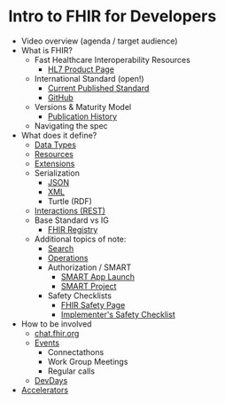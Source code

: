# Intro to FHIR for Developers

* Video overview (agenda / target audience)
* What is FHIR?
  * Fast Healthcare Interoperability Resources
    * [HL7 Product Page](http://www.hl7.org/implement/standards/product_brief.cfm?product_id=491)
  * International Standard (open!)
    * [Current Published Standard](http://hl7.org/fhir/)
    * [GitHub](https://github.com/hl7/fhir)
  * Versions & Maturity Model
    * [Publication History](http://hl7.org/fhir/directory.html)
  * Navigating the spec
* What does it define?
  * [Data Types](http://hl7.org/fhir/datatypes.html)
  * [Resources](http://hl7.org/fhir/resourcelist.html)
  * [Extensions](http://hl7.org/fhir/extensibility.html)
  * Serialization
    * [JSON](http://hl7.org/fhir/json.html)
    * [XML](http://hl7.org/fhir/xml.html)
    * Turtle (RDF)
  * [Interactions (REST)](http://hl7.org/fhir/http.html)
  * Base Standard vs IG
    * [FHIR Registry](https://registry.fhir.org/)
  * Additional topics of note:
    * [Search](http://hl7.org/fhir/search.html)
    * [Operations](https://www.hl7.org/fhir/operations.html)
    * Authorization / SMART
      * [SMART App Launch](http://hl7.org/fhir/smart-app-launch/)
      * [SMART Project](https://smarthealthit.org/)
    * Safety Checklists
      * [FHIR Safety Page](https://www.hl7.org/fhir/safety.html)
      * [Implementer's Safety Checklist](http://www.healthintersections.com.au/?p=2426)
* How to be involved
  * [chat.fhir.org](https://chat.fhir.org)
  * [Events](http://www.hl7.org/events/index.cfm)
    * Connectathons
    * Work Group Meetings
    * Regular calls
  * [DevDays](https://www.devdays.com/)
* [Accelerators](http://www.hl7.org/about/fhir-accelerator/index.cfm)